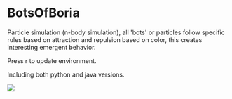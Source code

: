 # BotsOfBoria
Particle simulation (n-body simulation), all 'bots' or particles follow specific rules based on attraction and repulsion based on color, this creates interesting emergent behavior.

Press r to update environment.

Including both python and java versions. 

![](demo.gif)



